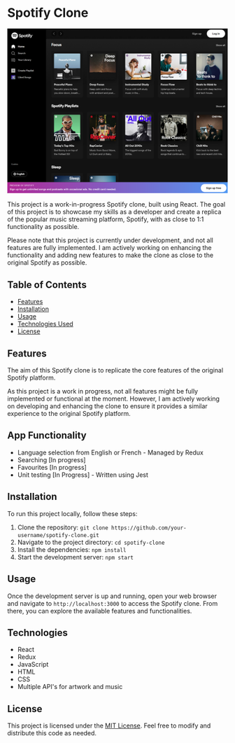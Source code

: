 # Spotify Clone

![Spotify Clone Screenshot](./src/images/Screenshot.png)

This project is a work-in-progress Spotify clone, built using React. The goal of this project is to showcase my skills as a developer and create a replica of the popular music streaming platform, Spotify, with as close to 1:1 functionality as possible.

Please note that this project is currently under development, and not all features are fully implemented. I am actively working on enhancing the functionality and adding new features to make the clone as close to the original Spotify as possible.

## Table of Contents

- [Features](#features)
- [Installation](#installation)
- [Usage](#usage)
- [Technologies Used](#technologies-used)
- [License](#license)

## Features

The aim of this Spotify clone is to replicate the core features of the original Spotify platform. 

As this project is a work in progress, not all features might be fully implemented or functional at the moment. However, I am actively working on developing and enhancing the clone to ensure it provides a similar experience to the original Spotify platform.

## App Functionality 
- Language selection from English or French - Managed by Redux
- Searching [In progress]
- Favourites [In progress]
- Unit testing [In Progress] - Written using Jest

## Installation

To run this project locally, follow these steps:

1. Clone the repository: `git clone https://github.com/your-username/spotify-clone.git`
2. Navigate to the project directory: `cd spotify-clone`
3. Install the dependencies: `npm install`
4. Start the development server: `npm start`

## Usage

Once the development server is up and running, open your web browser and navigate to `http://localhost:3000` to access the Spotify clone. From there, you can explore the available features and functionalities.

## Technologies

- React
- Redux
- JavaScript
- HTML
- CSS
- Multiple API's for artwork and music

## License

This project is licensed under the [MIT License](LICENSE). Feel free to modify and distribute this code as needed.
